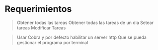 # Requerimientos

> Obtener todas las tareas
> Obtener todas las tareas de un dia
> Setear tareas
> Modificar Tareas


> Usar Cobra y por defecto habilitar un server http 
> Que se pueda gestionar el programa por terminal

